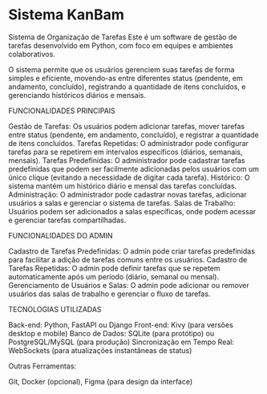 # Sistema KanBam
 Sistema de Organização de Tarefas
  Este é um software de gestão de tarefas desenvolvido em Python, com foco em equipes e ambientes colaborativos.
  
 O sistema permite que os usuários gerenciem suas tarefas de forma simples e eficiente, movendo-as entre diferentes status (pendente, em andamento, concluído), registrando a quantidade de itens concluídos, e gerenciando históricos diários e mensais.
 
 FUNCIONALIDADES PRINCIPAIS
 
  Gestão de Tarefas: Os usuários podem adicionar tarefas, mover tarefas entre status (pendente, em andamento, concluído), e registrar a quantidade de itens concluídos.
  Tarefas Repetidas: O administrador pode configurar tarefas para se repetirem em intervalos específicos (diários, semanais, mensais).
  Tarefas Predefinidas: O administrador pode cadastrar tarefas predefinidas que podem ser facilmente adicionadas pelos usuários com um único clique (evitando a necessidade de digitar cada tarefa).
  Histórico: O sistema mantém um histórico diário e mensal das tarefas concluídas.
  Administração: O administrador pode cadastrar novas tarefas, adicionar usuários a salas e gerenciar o sistema de tarefas.
  Salas de Trabalho: Usuários podem ser adicionados a salas específicas, onde podem acessar e gerenciar tarefas compartilhadas.
  
 FUNCIONALIDADES DO ADMIN
 
  Cadastro de Tarefas Predefinidas: O admin pode criar tarefas predefinidas para facilitar a adição de tarefas comuns entre os usuários.
  Cadastro de Tarefas Repetidas: O admin pode definir tarefas que se repetem automaticamente após um período (diário, semanal ou mensal).
  Gerenciamento de Usuários e Salas: O admin pode adicionar ou remover usuários das salas de trabalho e gerenciar o fluxo de tarefas.
  
 TECNOLOGIAS UTILIZADAS 
 
  Back-end: Python, FastAPI ou Django 
  Front-end: Kivy (para versões desktop e mobile)
  Banco de Dados: SQLite (para protótipo) ou PostgreSQL/MySQL (para produção)
  Sincronização em Tempo Real: WebSockets (para atualizações instantâneas de status)
  
 Outras Ferramentas:
 
  Git, Docker (opcional), Figma (para design da interface)
